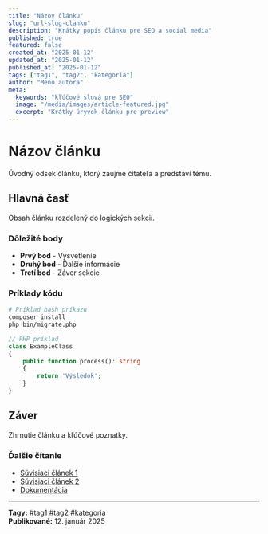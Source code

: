 ```yaml
---
title: "Názov článku"
slug: "url-slug-clanku"
description: "Krátky popis článku pre SEO a social media"
published: true
featured: false
created_at: "2025-01-12"
updated_at: "2025-01-12"
published_at: "2025-01-12"
tags: ["tag1", "tag2", "kategoria"]
author: "Meno autora"
meta:
  keywords: "kľúčové slová pre SEO"
  image: "/media/images/article-featured.jpg"
  excerpt: "Krátky úryvok článku pre preview"
---
```


# Názov článku

Úvodný odsek článku, ktorý zaujme čitateľa a predstaví tému.

## Hlavná časť

Obsah článku rozdelený do logických sekcií.

### Dôležité body

- **Prvý bod** - Vysvetlenie
- **Druhý bod** - Ďalšie informácie
- **Tretí bod** - Záver sekcie

### Príklady kódu

```bash
# Príklad bash príkazu
composer install
php bin/migrate.php
```

```php
// PHP príklad
class ExampleClass
{
    public function process(): string
    {
        return 'Výsledok';
    }
}
```

## Záver

Zhrnutie článku a kľúčové poznatky.

### Ďalšie čítanie

- [Súvisiaci článek 1](/post/related-article-1)
- [Súvisiaci článek 2](/post/related-article-2)
- [Dokumentácia](/docs/sk/README)

---

**Tagy:** #tag1 #tag2 #kategoria  
**Publikované:** 12. január 2025
